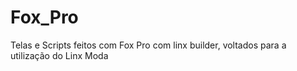 # Fox_Pro
 Telas e Scripts feitos com Fox Pro com linx builder, voltados para a utilização do Linx Moda
